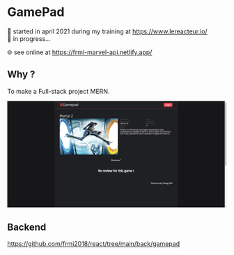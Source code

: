 # GamePad

📅 started in april 2021 during my training at https://www.lereacteur.io/  
🚧 in progress...

🌐 see online at https://frmi-marvel-api.netlify.app/

## Why ?

To make a Full-stack project MERN.  

![alt text](https://github.com/frmi2018/gamepad/blob/main/screen.png?raw=true) 

## Backend

https://github.com/frmi2018/react/tree/main/back/gamepad
